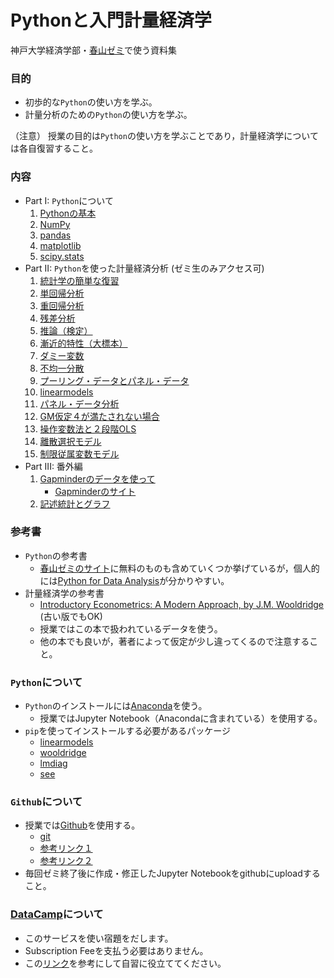 # Pythonと入門計量経済学

神戸大学経済学部・[春山ゼミ](https://haruyama-kobeu.github.io)で使う資料集

### 目的
* 初歩的な`Python`の使い方を学ぶ。
* 計量分析のための`Python`の使い方を学ぶ。

（注意）
授業の目的は`Python`の使い方を学ぶことであり，計量経済学については各自復習すること。

### 内容
* Part I: `Python`について
  1. [Pythonの基本](https://github.com/Haruyama-KobeU/Py4Basics/blob/master/1_Python_Basics.ipynb)
  1. [NumPy](https://github.com/Haruyama-KobeU/Py4Basics/blob/master/2_NumPy.ipynb)
  1. [pandas](https://github.com/Haruyama-KobeU/Py4Basics/blob/master/3_Pandas.ipynb)
  1. [matplotlib](https://github.com/Haruyama-KobeU/Py4Basics/blob/master/4_Matplotlib.ipynb)
  1. [scipy.stats](https://github.com/Haruyama-KobeU/Py4Basics/blob/master/5_SciPy_stats.ipynb)
* Part II: `Python`を使った計量経済分析 (ゼミ生のみアクセス可)
  1. [統計学の簡単な復習](https://github.com/Haruyama-KobeU/Py4Etrics/blob/master/6_Review_of_Statistics.ipynb)
  1. [単回帰分析](https://github.com/Haruyama-KobeU/Py4Etrics/blob/master/7_Simple_Regression.ipynb)
  1. [重回帰分析](https://github.com/Haruyama-KobeU/Py4Etrics/blob/master/8_Multiple_Regression.ipynb)
  1. [残差分析](https://github.com/Haruyama-KobeU/Py4Etrics/blob/master/9_Residuals.ipynb)
  1. [推論（検定）](https://github.com/Haruyama-KobeU/Py4Etrics/blob/master/10_Inference.ipynb)
  1. [漸近的特性（大標本）](https://github.com/Haruyama-KobeU/Py4Etrics/blob/master/11_Asymptotics.ipynb)
  1. [ダミー変数](https://github.com/Haruyama-KobeU/Py4Etrics/blob/master/12_Dummies.ipynb)
  1. [不均一分散](https://github.com/Haruyama-KobeU/Py4Etrics/blob/master/13_Heteroskedasticity.ipynb)
  1. [プーリング・データとパネル・データ](https://github.com/Haruyama-KobeU/Py4Etrics/blob/master/14_Pooling.ipynb)
  1. [linearmodels](https://github.com/Haruyama-KobeU/Py4Etrics/blob/master/15_linearmodels.ipynb)
  1. [パネル・データ分析](https://github.com/Haruyama-KobeU/Py4Etrics/blob/master/16_Panel.ipynb)
  1. [GM仮定４が満たされない場合](https://github.com/Haruyama-KobeU/Py4Etrics/blob/master/17_Zero_Conditional_Mean.ipynb)
  1. [操作変数法と２段階OLS](https://github.com/Haruyama-KobeU/Py4Etrics/blob/master/18_IV2SLS.ipynb)
  1. [離散選択モデル](https://github.com/Haruyama-KobeU/Py4Etrics/blob/master/19_LogitProbit.ipynb)
  1. [制限従属変数モデル](https://github.com/Haruyama-KobeU/Py4Etrics/blob/master/20_TobitHeckit.ipynb)
* Part III: 番外編
  1. [Gapminderのデータを使って](https://github.com/Haruyama-KobeU/Py4Basics/blob/master/Gapminder.ipynb)
      * [Gapminderのサイト](https://www.gapminder.org)
  1. [記述統計とグラフ](https://github.com/Haruyama-KobeU/Py4Basics/blob/master/Descriptive_stats_vs_Graphs.ipynb)

### 参考書
* `Python`の参考書
  * [春山ゼミのサイト](https://haruyama-kobeu.github.io/#Python)に無料のものも含めていくつか挙げているが，個人的には[Python for Data Analysis](https://op.lib.kobe-u.ac.jp/opac/opac_search/?lang=0&amode=2&cmode=0&smode=0&kywd=Python+for+Data+Analysis)が分かりやすい。
* 計量経済学の参考書
  * [Introductory Econometrics: A Modern Approach, by J.M. Wooldridge](https://op.lib.kobe-u.ac.jp/opac/opac_search/?lang=0&amode=2&cmode=0&smode=0&kywd=Introductory+Econometrics%3A+A+Modern+Approach) (古い版でもOK)
  * 授業ではこの本で扱われているデータを使う。
  * 他の本でも良いが，著者によって仮定が少し違ってくるので注意すること。

### `Python`について
* `Python`のインストールには[Anaconda](https://www.anaconda.com/distribution/)を使う。
  * 授業ではJupyter Notebook（Anacondaに含まれている）を使用する。
* `pip`を使ってインストールする必要があるパッケージ
  * [linearmodels](https://pypi.org/project/linearmodels/)
  * [wooldridge](https://pypi.org/project/wooldridge/)
  * [lmdiag](https://pypi.org/project/lmdiag/)
  * [see](https://pypi.org/project/see/)

### `Github`について
* 授業では[Github](https://github.com)を使用する。
  * [git](https://git-scm.com)
  * [参考リンク１](https://happygitwithr.com/install-git.html)
  * [参考リンク２](https://qiita.com/nnahito/items/565f8755e70c51532459)
* 毎回ゼミ終了後に作成・修正したJupyter Notebookをgithubにuploadすること。

### [DataCamp](https://www.datacamp.com)について
* このサービスを使い宿題をだします。
* Subscription Feeを支払う必要はありません。
* この[リンク](https://haruyama-kobeu.github.io/#DataCamp)を参考にして自習に役立ててください。
